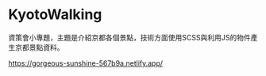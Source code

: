# KyotoWalking

資策會小專題，主題是介紹京都各個景點，技術方面使用SCSS與利用JS的物件產生京都景點資料。

https://gorgeous-sunshine-567b9a.netlify.app/
